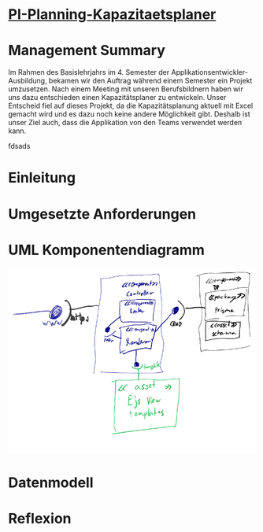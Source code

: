 # [PI-Planning-Kapazitaetsplaner](https://kapazitaetsplaner.atlassian.net/)

# Management Summary
Im Rahmen des Basislehrjahrs im 4. Semester der Applikationsentwickler-Ausbildung, bekamen wir den Auftrag während einem Semester ein Projekt umzusetzen. Nach einem Meeting mit unseren Berufsbildnern haben wir uns dazu entschieden einen Kapazitätsplaner zu entwickeln. Unser Entscheid fiel auf dieses Projekt, da die Kapazitätsplanung aktuell mit Excel gemacht wird und es dazu noch keine andere Möglichkeit gibt. Deshalb ist unser Ziel auch, dass die Applikation von den Teams verwendet werden kann.

fdsads
# Einleitung
# Umgesetzte Anforderungen
# UML Komponentendiagramm
![](docImgs/komponenten-diagramm.png)
# Datenmodell
# Reflexion